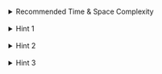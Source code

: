 <br>
<details class="hint-accordion">  
    <summary>Recommended Time & Space Complexity</summary>
    <p>
    You should aim for a solution with <code>O(n)</code> time and <code>O(n)</code> space, where <code>n</code> is the length of the given string. 
    </p>
</details>

<br>
<details class="hint-accordion">  
    <summary>Hint 1</summary>
    <p>
    A brute force solution would be to continuously remove valid brackets until no more can be removed. If the remaining string is empty, return true; otherwise, return false. This would result in an <code>O(n^2)</code> solution. Can we think of a better approach? Perhaps a data structure could help.
    </p>
</details>

<br>
<details class="hint-accordion">  
    <summary>Hint 2</summary>
    <p>
    We can use a stack to store characters. Iterate through the string by index. For an opening bracket, push it onto the stack. If the bracket is a closing type, check for the corresponding opening bracket at the top of the stack. If we don't find the corresponding opening bracket, immediately return false. Why does this work?
    </p>
</details>

<br>
<details class="hint-accordion">  
    <summary>Hint 3</summary>
    <p>
    In a valid parenthesis expression, every opening bracket must have a corresponding closing bracket. The stack is used to process the valid string, and it should be empty after the entire process. This ensures that there is a valid substring between each opening and closing bracket.
    </p>
</details>